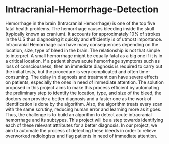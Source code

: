 # Intracranial-Hemorrhage-Detection
Hemorrhage in the brain (Intracranial Hemorrhage) is one of the top five fatal health problems. The hemorrhage
causes bleeding inside the skull (typically known as cranium). It accounts for approximately 10% of strokes in
the U.S thus diagnosing it quickly and efficiently is of utmost importance. Intracranial Hemorrhage can have
many consequences depending on the location, size, type of bleed in the brain. The relationship is not that
simple to interpret. A small hemorrhage might be equally fatal as a big one if it is in a critical location. If a
patient shows acute hemorrhage symptoms such as loss of consciousness, then an immediate diagnosis is
required to carry out the initial tests, but the procedure is very complicated and often time-consuming. The delay
in diagnosis and treatment can have severe effects on patients, especially the ones in need of immediate
attention. The solution proposed in this project aims to make this process efficient by automating the
preliminary step to identify the location, type, and size of the bleed, the doctors can provide a better diagnosis
and a faster one as the work of identification is done by the algorithm. Also, the algorithm treats every scan with
the same scrutiny, reducing human error and learning more as it goes. Thus, the challenge is to build an
algorithm to detect acute intracranial hemorrhage and its subtypes. This project will be a step towards
identifying each of these relevant attributes for a better diagnosis. In our project, we aim to automate the process
of detecting these bleeds in order to relieve overworked radiologists and flag patients in need of immediate
attention.
